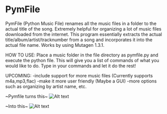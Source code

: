 # PymFile

PymFile (Python Music File) renames all the music files in a folder to the actual title of the song. 
Extremely helpful for organizing a lot of music files downloaded from the internet. This program
essentially extracts the actual title/album/artist/tracknumber from a song and incorporates it into the actual file name.
Works by using Mutagen 1.3.1. 

HOW TO USE:
Place a music folder in the file directory as pymfile.py and execute the python file. This will give you a list of commands of what you would like to do. Type in your commands and let it do the rest!

UPCOMING:
-include support for more music files (Currently supports m4a,mp3,flac)
-make it more user friendly (Maybe a GUI)
-more options such as organizing by artist name, etc.


~Pymfile turns this~
![Alt text](https://github.com/Ryanfsdf/Pymfile/blob/master/Sample1.png "")

~Into this~
![Alt text](https://github.com/Ryanfsdf/Pymfile/blob/master/Sample2.png "")
